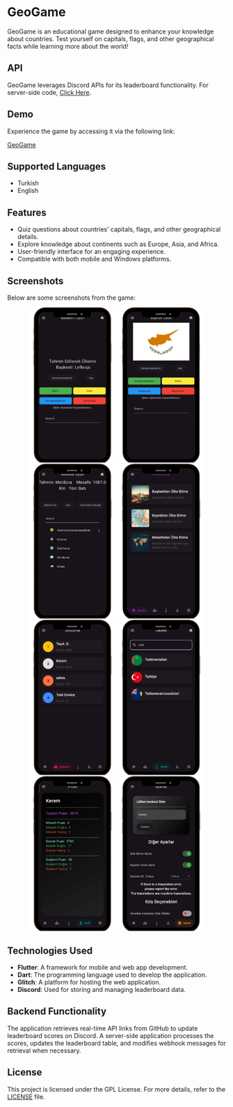 # GeoGame

GeoGame is an educational game designed to enhance your knowledge about countries. Test yourself on capitals, flags, and other geographical facts while learning more about the world!

## API

GeoGame leverages Discord APIs for its leaderboard functionality.
For server-side code, [Click Here](https://github.com/keremlolgg/geogame-api).

## Demo

Experience the game by accessing it via the following link:

[GeoGame](https://github.com/keremlolgg/GeoGame/releases/latest)

## Supported Languages

- Turkish
- English

## Features

- Quiz questions about countries’ capitals, flags, and other geographical details.
- Explore knowledge about continents such as Europe, Asia, and Africa.
- User-friendly interface for an engaging experience.
- Compatible with both mobile and Windows platforms.

## Screenshots

Below are some screenshots from the game:

<p align="center">
  <img src="Resimler/baskentoyun.png" alt="Game Screen 1" width="200"/>
  <img src="Resimler/bayrakoyun.png" alt="Game Screen 2" width="200"/>
  <img src="Resimler/mesafeoyun.png" alt="Game Screen 3" width="200"/>
  <img src="Resimler/mainlobi.png" alt="Game Screen 4" width="200"/>
  <img src="Resimler/leadboard.png" alt="Game Screen 5" width="200"/>
  <img src="Resimler/ulkeler.png" alt="Game Screen 6" width="200"/>
  <img src="Resimler/profiles.png" alt="Game Screen 7" width="200"/>
  <img src="Resimler/settings.png" alt="Game Screen 8" width="200"/>
</p>

## Technologies Used

- **Flutter**: A framework for mobile and web app development.
- **Dart**: The programming language used to develop the application.
- **Glitch**: A platform for hosting the web application.
- **Discord**: Used for storing and managing leaderboard data.

## Backend Functionality

The application retrieves real-time API links from GitHub to update leaderboard scores on Discord. A server-side application processes the scores, updates the leaderboard table, and modifies webhook messages for retrieval when necessary.

## License

This project is licensed under the GPL License. For more details, refer to the [LICENSE](LICENSE) file.

